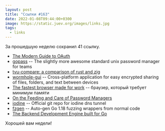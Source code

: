 ```yaml
---
layout: post
title: "Ссылки #163"
date: 2022-01-08T09:44:00+0300
image: https://static.juev.org/images/links.jpg
tags:
  - links
---
```

За прошедшую неделю сохранил 41 ссылку.

* [The Modern Guide to OAuth](https://fusionauth.io/learn/expert-advice/oauth/modern-guide-to-oauth/)
* [gopass](https://github.com/gopasspw/gopass) -- The slightly more awesome standard unix password manager for teams
* [tvu-compare: a comparison of rust and zig](https://expandingman.gitlab.io/tvu-compare/)
* [wormhole-gui](https://github.com/Jacalz/wormhole-gui) -- Cross-platform application for easy encrypted sharing of files, folders, and text between devices
* [The fastest browser made for work](https://www.meetsidekick.com/) -- браузер, который требует минимум памяти
* [On the Feeding and Care of Password Managers](https://www.reddit.com/r/Passwords/comments/qu68zj/on_the_feeding_and_care_of_password_managers/)
* [iodine](https://github.com/yarrick/iodine) -- Official git repo for iodine dns tunnel
* [fzgen](https://github.com/thepudds/fzgen) -- Auto-gen Go 1.18 fuzzing wrappers from normal code
* [The Backend Development Engine built for Go](https://github.com/encoredev/encore)

Хорошей вам недели!
